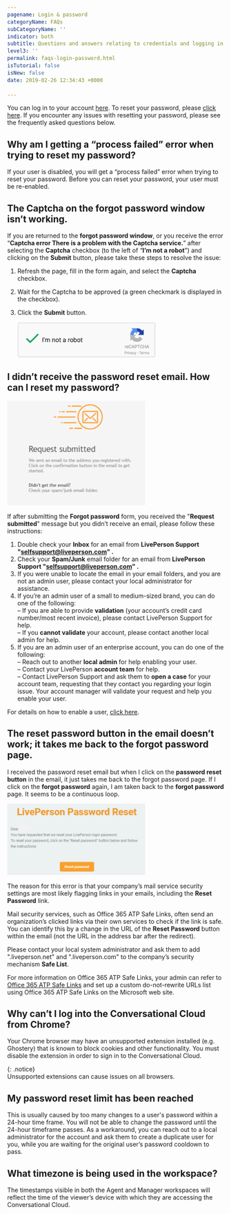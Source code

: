 ```yaml
---
pagename: Login & password
categoryName: FAQs
subCategoryName: ''
indicator: both
subtitle: Questions and answers relating to credentials and logging in
level3: ''
permalink: faqs-login-password.html
isTutorial: false
isNew: false
date: 2019-02-26 12:34:43 +0000

---
```


You can log in to your account [here](https://authentication.liveperson.net/). To reset your password, please [click here](https://authentication.liveperson.net/forgotMyPassword.html). If you encounter any issues with resetting your password, please see the frequently asked questions below.

## Why am I getting a “process failed” error when trying to reset my password?

If your user is disabled, you will get a “process failed” error when trying to reset your password. Before you can reset your password, your user must be re-enabled.

## The Captcha on the forgot password window isn’t working.

If you are returned to the **forgot password window**, or you receive the error “**Captcha error There is a problem with the Captcha service.**” after selecting the **Captcha** checkbox (to the left of “**I’m not a robot**”) and clicking on the **Submit** button, please take these steps to resolve the issue:

1. Refresh the page, fill in the form again, and select the **Captcha** checkbox.
2. Wait for the Captcha to be approved (a green checkmark is displayed in the checkbox).
3. Click the **Submit** button.

   ![](/img/troubleshooting-password2.png)

## I didn’t receive the password reset email. How can I reset my password?

![](/img/troubleshooting-password3.png)

If after submitting the **Forgot password** form, you received the "**Request submitted**" message but you didn’t receive an email, please follow these instructions:

1. Double check your **Inbox** for an email from **LivePerson Support "selfsupport@liveperson.com" .**
2. Check your **Spam/Junk** email folder for an email from **LivePerson Support "selfsupport@liveperson.com" .**
3. If you were unable to locate the email in your email folders, and you are not an admin user, please contact your local administrator for assistance.
4. If you’re an admin user of a small to medium-sized brand, you can do one of the following:  
   – If you are able to provide **validation** (your account’s credit card number/most recent invoice), please contact LivePerson Support for help.  
   – If you **cannot validate** your account, please contact another local admin for help.
5. If you are an admin user of an enterprise account, you can do one of the following:  
   – Reach out to another **local admin** for help enabling your user.  
   – Contact your LivePerson **account team** for help.  
   – Contact LivePerson Support and ask them to **open a case** for your account team, requesting that they contact you regarding your login issue. Your account manager will validate your request and help you enable your user.
   
For details on how to enable a user, [click here](troubleshooting-enable-a-user.html). 

## The reset password button in the email doesn’t work; it takes me back to the forgot password page.

I received the password reset email but when I click on the **password reset button** in the email, it just takes me back to the forgot password page. If I click on the **forgot password** again, I am taken back to the **forgot password** page. It seems to be a continuous loop.

![](/img/troubleshooting-password4.png)

The reason for this error is that your company’s mail service security settings are most likely flagging links in your emails, including the **Reset Password** link.

Mail security services, such as Office 365 ATP Safe Links, often send an organization’s clicked links via their own services to check if the link is safe. You can identify this by a change in the URL of the **Reset Password** button within the email (not the URL in the address bar after the redirect).

Please contact your local system administrator and ask them to add ".liveperson.net" and ".liveperson.com" to the company’s security mechanism **Safe List**.

For more information on Office 365 ATP Safe Links, your admin can refer to [Office 365 ATP Safe Links](https://docs.microsoft.com/en-us/office365/securitycompliance/atp-safe-links) and set up a custom do-not-rewrite URLs list using Office 365 ATP Safe Links on the Microsoft web site.

## Why can’t I log into the Conversational Cloud from Chrome?

Your Chrome browser may have an unsupported extension installed (e.g. Ghostery) that is known to block cookies and other functionality. You must disable the extension in order to sign in to the Conversational Cloud.

{: .notice}  
Unsupported extensions can cause issues on all browsers.

## My password reset limit has been reached

This is usually caused by too many changes to a user's password within a 24-hour time frame. 
You will not be able to change the password until the 24-hour timeframe passes. As a workaround, you can reach  out to a local administrator for the account and ask them to create a duplicate user for you, while you are waiting for the original user’s password cooldown to pass.

## What timezone is being used in the workspace? 
 
The timestamps visible in both the Agent and Manager workspaces will reflect the time of the viewer’s device with which they are accessing the Conversational Cloud. 

